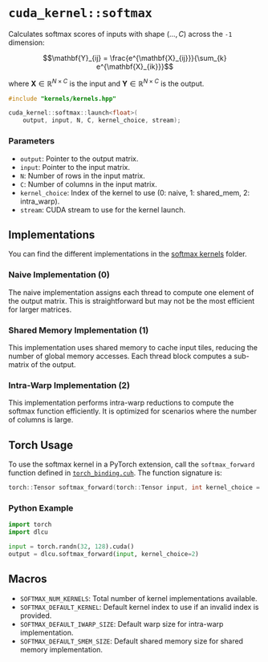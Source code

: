 # `cuda_kernel::softmax`

Calculates softmax scores of inputs with shape $(...,C)$ across the `-1` dimension:

$$\mathbf{Y}_{ij} = \frac{e^{\mathbf{X}_{ij}}}{\sum_{k} e^{\mathbf{X}_{ik}}}$$

where $\mathbf{X} \in \mathbb{R}^{N \times C}$ is the input and $\mathbf{Y} \in \mathbb{R}^{N \times C}$ is the output.

```cpp
#include "kernels/kernels.hpp"

cuda_kernel::softmax::launch<float>(
    output, input, N, C, kernel_choice, stream);
```

### Parameters

- `output`: Pointer to the output matrix.
- `input`: Pointer to the input matrix.
- `N`: Number of rows in the input matrix.
- `C`: Number of columns in the input matrix.
- `kernel_choice`: Index of the kernel to use (0: naive, 1: shared_mem, 2: intra_warp).
- `stream`: CUDA stream to use for the kernel launch.

## Implementations

You can find the different implementations in the [softmax kernels](../../csrc/kernels/softmax) folder.

### Naive Implementation (0)

The naive implementation assigns each thread to compute one element of the output matrix. This is straightforward but may not be the most efficient for larger matrices.

### Shared Memory Implementation (1)

This implementation uses shared memory to cache input tiles, reducing the number of global memory accesses. Each thread block computes a sub-matrix of the output.

### Intra-Warp Implementation (2)

This implementation performs intra-warp reductions to compute the softmax function efficiently. It is optimized for scenarios where the number of columns is large.

## Torch Usage

To use the softmax kernel in a PyTorch extension, call the `softmax_forward` function defined in [`torch_binding.cuh`](../../csrc/kernels/softmax/torch_binding.cuh). The function signature is:

```cpp
torch::Tensor softmax_forward(torch::Tensor input, int kernel_choice = SOFTMAX_DEFAULT_KERNEL);
```

### Python Example

```python
import torch
import dlcu

input = torch.randn(32, 128).cuda()
output = dlcu.softmax_forward(input, kernel_choice=2)
```

## Macros

- `SOFTMAX_NUM_KERNELS`: Total number of kernel implementations available.
- `SOFTMAX_DEFAULT_KERNEL`: Default kernel index to use if an invalid index is provided.
- `SOFTMAX_DEFAULT_IWARP_SIZE`: Default warp size for intra-warp implementation.
- `SOFTMAX_DEFAULT_SMEM_SIZE`: Default shared memory size for shared memory implementation.
